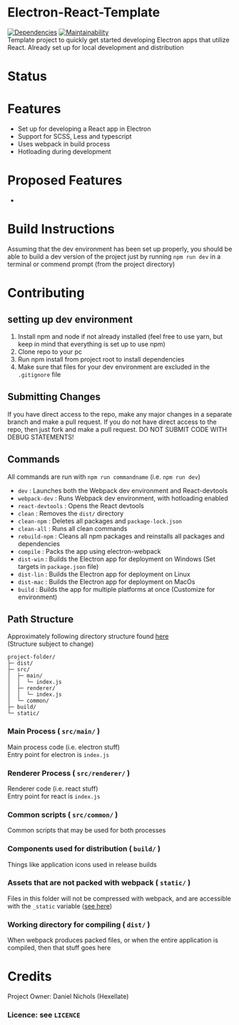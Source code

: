 # Electron-React-Template
[![Dependencies](https://david-dm.org/Hexellate/Electron-React-Template.svg?branch=master)](https://david-dm.org/Hexellate/Electron-React-Template?type=dev&branch=master) [![Maintainability](https://api.codeclimate.com/v1/badges/ea35c94d99f6ddb497f4/maintainability)](https://codeclimate.com/github/Hexellate/Electron-React-Template/maintainability)
\
Template project to quickly get started developing Electron apps that utilize React. Already set up for local development and distribution

# Status

# Features

- Set up for developing a React app in Electron
- Support for SCSS, Less and typescript
- Uses webpack in build process
- Hotloading during development

# Proposed Features

-

# Build Instructions
Assuming that the dev environment has been set up properly, you should be able to build a dev version of the project just by running ```npm run dev``` in a terminal or commend prompt (from the project directory)

# Contributing

## setting up dev environment

1. Install npm and node if not already installed (feel free to use yarn, but keep in mind that everything is set up to use npm)
2. Clone repo to your pc
3. Run npm install from project root to install dependencies
4. Make sure that files for your dev environment are excluded in the ```.gitignore``` file

## Submitting Changes

If you have direct access to the repo, make any major changes in a separate branch and make a pull request. If you do not have direct access to the repo, then just fork and make a pull request. DO NOT SUBMIT CODE WITH DEBUG STATEMENTS!

## Commands

All commands are run with `npm run commandname` (i.e. `npm run dev`)

- `dev` : Launches both the Webpack dev environment and React-devtools
- `webpack-dev` : Runs Webpack dev environment, with hotloading enabled
- `react-devtools` : Opens the React devtools
- `clean` : Removes the `dist/` directory
- `clean-npm` : Deletes all packages and `package-lock.json`
- `clean-all` : Runs all clean commands
- `rebuild-npm` : Cleans all npm packages and reinstalls all packages and dependencies
- `compile` : Packs the app using electron-webpack
- `dist-win` : Builds the Electron app for deployment on Windows (Set targets in `package.json` file)
- `dist-lin` : Builds the Electron app for deployment on Linux
- `dist-mac` : Builds the Electron app for deployment on MacOs
- `build` : Builds the app for multiple platforms at once (Customize for environment)

## Path Structure

Approximately following directory structure found [here](https://webpack.electron.build/project-structure) \
(Structure subject to change)

```
project-folder/
├─ dist/
├─ src/
│  ├─ main/
│  │  └─ index.js
│  ├─ renderer/
│  │  └─ index.js
│  └─ common/
├─ build/
└─ static/
```

### Main Process ( `src/main/` )

Main process code (i.e. electron stuff)\
Entry point for electron is `index.js`

### Renderer Process ( `src/renderer/` )

Renderer code (i.e. react stuff)\
Entry point for react is `index.js`

### Common scripts ( `src/common/` )

Common scripts that may be used for both processes

### Components used for distribution ( `build/` )

Things like application icons used in release builds

### Assets that are not packed with webpack ( `static/` )

Files in this folder will not be compressed with webpack, and are accessible with the `_static` variable ([see here](https://webpack.electron.build/using-static-assets))

### Working directory for compiling ( `dist/` )

When webpack produces packed files, or when the entire application is compiled, then that stuff goes here

# Credits

Project Owner: Daniel Nichols (Hexellate)

### Licence: see `LICENCE`
